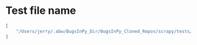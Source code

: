 # Test file name

```json
[
    "/Users/jerry/.abw/BugsInPy_Dir/BugsInPy_Cloned_Repos/scrapy/tests/test_dupefilters.py"
]
```
